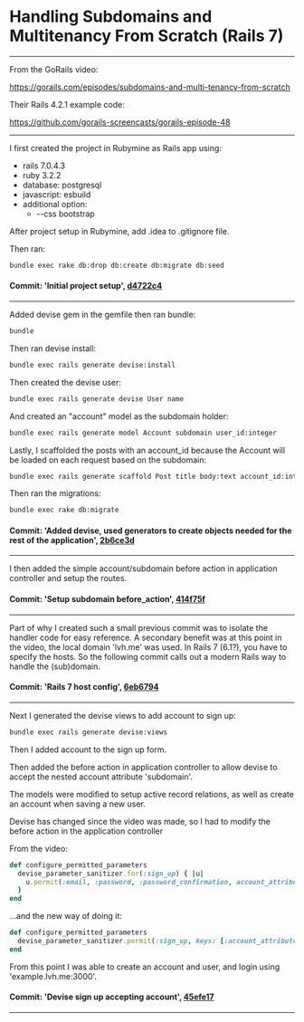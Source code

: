 # Handling Subdomains and Multitenancy From Scratch (Rails 7)

---

From the GoRails video:

https://gorails.com/episodes/subdomains-and-multi-tenancy-from-scratch

Their Rails 4.2.1 example code:

https://github.com/gorails-screencasts/gorails-episode-48

---
I first created the project in Rubymine as Rails app using: 

- rails 7.0.4.3
- ruby 3.2.2
- database: postgresql
- javascript: esbuild
- additional option: 
  - --css bootstrap

After project setup in Rubymine, add .idea to .gitignore file.

Then ran:

```bash
bundle exec rake db:drop db:create db:migrate db:seed
```

#### Commit: 'Initial project setup', [d4722c4](https://github.com/robault/CustomSubdomains/commit/d4722c4332ee3e2cbdd05dc59f5dc75292c863f3)

---

Added devise gem in the gemfile then ran bundle:

```bash
bundle
```

Then ran devise install:

```bash
bundle exec rails generate devise:install
```

Then created the devise user:

```bash
bundle exec rails generate devise User name
```

And created an "account" model as the subdomain holder:

```bash
bundle exec rails generate model Account subdomain user_id:integer
```

Lastly, I scaffolded the posts with an account_id because the Account will be loaded on each request based on the subdomain:

```bash
bundle exec rails generate scaffold Post title body:text account_id:integer
```

Then ran the migrations:

```bash
bundle exec rake db:migrate
```

#### Commit: 'Added devise, used generators to create objects needed for the rest of the application', [2b6ce3d](https://github.com/robault/CustomSubdomains/commit/2b6ce3d57179d2c85c45caa0b8e43d580530fe67)

---

I then added the simple account/subdomain before action in application controller and setup the routes.

#### Commit: 'Setup subdomain before_action', [414f75f](https://github.com/robault/CustomSubdomains/commit/414f75f54786135afb4e02e0e948193b5b9734a7)

---

Part of why I created such a small previous commit was to isolate the handler code for easy reference. A secondary benefit was at this point in the video, the local domain 'lvh.me' was used. In Rails 7 (6.1?), you have to specify the hosts. So the following commit calls out a modern Rails way to handle the (sub)domain.

#### Commit: 'Rails 7 host config', [6eb6794](https://github.com/robault/CustomSubdomains/commit/6eb6794a40c130d014d301206a96bf797a5ea034)

---

Next I generated the devise views to add account to sign up:

```bash
bundle exec rails generate devise:views
```

Then I added account to the sign up form.

Then added the before action in application controller to allow devise to accept the nested account attribute 'subdomain'.

The models were modified to setup active record relations, as well as create an account when saving a new user. 

Devise has changed since the video was made, so I had to modify the before action in the application controller

From the video:

```ruby
def configure_permitted_parameters
  devise_parameter_sanitizer.for(:sign_up) { |u|
    u.permit(:email, :password, :password_confirmation, account_attributes: [:subdomain])
  }
end
```

...and the new way of doing it:

```ruby
def configure_permitted_parameters
  devise_parameter_sanitizer.permit(:sign_up, keys: [:account_attributes => [:subdomain]])
end
```

From this point I was able to create an account and user, and login using 'example.lvh.me:3000'.

#### Commit: 'Devise sign up accepting account', [45efe17](https://github.com/robault/CustomSubdomains/commit/45efe1766eccfbe2044c46cf710857ad2e94d54c)

---
